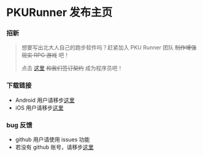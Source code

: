 # PKURunner 发布主页

### 招新
> 想要写出北大人自己的跑步软件吗？赶紧加入 PKU Runner 团队 <del>制作增强现实 RPG 游戏</del> 吧！
> 
> 点击 [这里](https://github.com/pku-runner/pku-runner.github.io/issues/7) <del>和我们签订契约</del> 成为程序员吧！

### 下载链接
- Android 用户请移步[这里](https://github.com/pku-runner/pku-runner.github.io/blob/android/README.md)
- iOS 用户请移步[这里](https://github.com/pku-runner/pku-runner.github.io/blob/ios/README.md)

### bug 反馈
- github 用户请使用 issues 功能
- 若没有 github 账号，请移步[这里](https://pku-runner.github.io)
